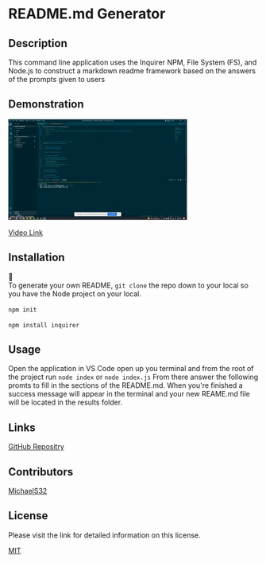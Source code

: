 # README.md Generator

  ## Description
  This command line application uses the Inquirer NPM, File System (FS), and Node.js to construct a markdown readme framework based on the answers of the prompts given to users

  ## Demonstration
  ![Gif demo of README-generator](./src/6lp8wv.gif)

  [Video Link](https://drive.google.com/file/d/1e1sAo6Cs3j0ioHTJ98gfcNv22Exm872g/view)

  ## Installation
  💾   
  To generate your own README, `git clone` the repo down to your local so you have the Node project on your local.
  
  `npm init`
  
  `npm install inquirer`

  ## Usage
  Open the application in VS Code open up you terminal and from the root of the project run
  `node index`
  or
  `node index.js`
  From there answer the following promts to fill in the sections of the README.md. When you're finished a success message will appear in the terminal and your new REAME.md file will be located in the results folder.

  ## Links
  [GitHub Repositry](https://github.com/MichaelS32/README-generator)

  ## Contributors
  [MichaelS32](https://github.com/MichaelS32)

  ## License
  Please visit the link for detailed information on this license.

  [MIT](https://www.mit.edu/~amini/LICENSE.md)